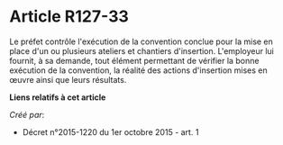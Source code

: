 # Article R127-33

Le préfet contrôle l'exécution de la convention conclue pour la mise en place d'un ou plusieurs ateliers et chantiers
d'insertion. L'employeur lui fournit, à sa demande, tout élément permettant de vérifier la bonne exécution de la convention,
la réalité des actions d'insertion mises en œuvre ainsi que leurs résultats.

**Liens relatifs à cet article**

_Créé par_:

  - Décret n°2015-1220 du 1er octobre 2015 - art. 1
